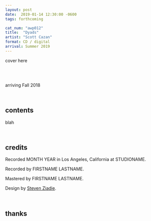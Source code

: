```yaml
---
layout: post
date:  2019-01-14 12:30:00 -0600
tags: forthcoming

cat_num: "awp012"
title:  "Dyads"
artist: "Scott Cazan"
format: CD / digital
arrival: Summer 2019
---
```


cover here

<br/>

<br/>arriving Fall 2018

<br/>

## contents

blah

<br/>

## credits

Recorded MONTH YEAR in Los Angeles, California at STUDIONAME.

Recorded by FIRSTNAME LASTNAME.

Mastered by FIRSTNAME LASTNAME.

Design by [Steven Ziadie](http://s-ziadie.com/).

<br/>

## thanks
